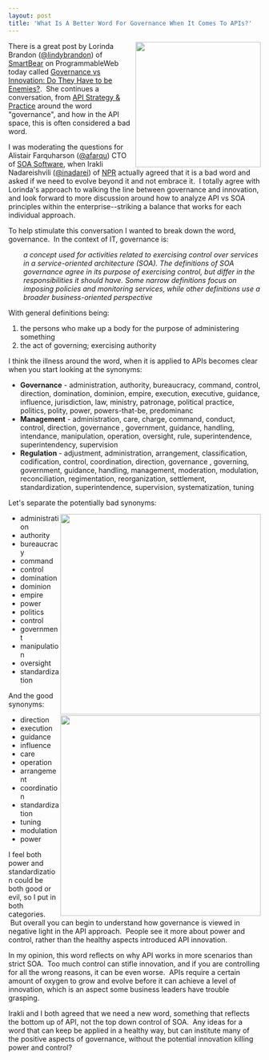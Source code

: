 ```yaml
---
layout: post
title: 'What Is A Better Word For Governance When It Comes To APIs?'
---
```

<p><img src="https://s3.amazonaws.com/kinlane-productions/respect-my-authority.jpg" alt="" width="250" align="right" /></p>
<p>There is a great post by Lorinda Brandon (<a href="https://twitter.com/lindybrandon">@lindybrandon</a>) of <a title="SmartBear" href="http://smartbear.com/">SmartBear</a> on ProgrammableWeb today called&nbsp;<a href="http://blog.programmableweb.com/2013/02/27/governance-vs-innovation-do-they-have-to-be-enemies/">Governance vs Innovation: Do They Have to be Enemies?</a>. &nbsp;She continues a conversation, from <a href="http://www.apistrategyconference.com/">API Strategy &amp; Practice</a> around the word "governance", and how in the API space, this is often considered a bad word. &nbsp;</p>
<p>I was moderating the questions for <span>Alistair Farquharson (</span><span lang="EN"><a href="https://twitter.com/afarqu">@</a></span><span lang="EN"><a href="https://twitter.com/afarqu">afarqu</a>)</span><span>&nbsp;CTO of&nbsp;</span><a title="SOA Software" href="http://www.soa.com/">SOA Software</a>, when&nbsp;<span>Irakli Nadareishvili (</span><a href="http://twitter.com/inadarei/" target="_blank">@inadarei</a><span>) of&nbsp;</span><a title="NPR" href="http://www.npr.org/">NPR</a> actually agreed that it is a bad word and asked if we need to evolve beyond it and not embrace it. &nbsp;I totally agree with Lorinda's approach to walking the line between governance and innovation, and look forward to more discussion around how to analyze API vs SOA principles within the enterprise--striking a balance that works for each individual approach.</p>
<p>To help stimulate this conversation I wanted to break down the word, governance. &nbsp;In the context of IT, governance is:</p>
<p style="padding-left: 30px;"><em>a concept used for activities related to exercising control over services in a service-oriented architecture (SOA). The definitions of SOA governance agree in its purpose of exercising control, but differ in the responsibilities it should have. Some narrow definitions focus on imposing policies and monitoring services, while other definitions use a broader business-oriented perspective</em></p>
<p>With general definitions being:</p>
<ol class="mainlist">
<li>the persons who make up a body for the purpose of administering something</li>
<li>the act of governing; exercising authority</li>
</ol>
<p>I think the illness around the word, when it is applied to APIs becomes clear when you start looking at the synonyms:</p>
<ul class="mainlist">
<li><strong>Governance</strong> - administration, authority, bureaucracy, command, control, direction, domination, dominion, empire, execution, executive, guidance, influence, jurisdiction, law, ministry, patronage, political practice, politics, polity, power, powers-that-be, predominanc</li>
<li><strong>Management</strong> - administration, care, charge, command, conduct, control, direction, governance , government, guidance, handling, intendance, manipulation, operation, oversight, rule, superintendence, superintendency, supervision</li>
<li><strong>Regulation</strong> - adjustment, administration, arrangement, classification, codification, control, coordination, direction, governance , governing, government, guidance, handling, management, moderation, modulation, reconciliation, regimentation, reorganization, settlement, standardization, superintendence, supervision, systematization, tuning</li>
</ul>
<p>Let's separate the potentially bad synonyms:</p>
<p><img src="https://s3.amazonaws.com/kinlane-productions/api-evangelist/governance-bad.png" alt="" width="400" align="right" /></p>
<ul class="mainlist">
<li>administration</li>
<li>authority</li>
<li>bureaucracy</li>
<li>command</li>
<li>control</li>
<li>domination</li>
<li>dominion</li>
<li>empire</li>
<li>power</li>
<li>politics</li>
<li>control</li>
<li>government</li>
<li>manipulation</li>
<li>oversight</li>
<li>standardization</li>
</ul>
<p>And the good synonyms:</p>
<p><img src="https://s3.amazonaws.com/kinlane-productions/api-evangelist/governance-good.png" alt="" width="400" align="right" /></p>
<ul class="mainlist">
<li>direction</li>
<li>execution</li>
<li>guidance</li>
<li>influence</li>
<li>care</li>
<li>operation</li>
<li>arrangement</li>
<li>coordination</li>
<li>standardization</li>
<li>tuning</li>
<li>modulation</li>
<li>power</li>
</ul>
<p>I feel both power and standardization could be both good or evil, so I put in both categories. &nbsp;But overall you can begin to understand how governance is viewed in negative light in the API approach. &nbsp;People see it more about power and control, rather than the healthy aspects introduced API innovation. &nbsp;</p>
<p>In my opinion, this word reflects on why API works in more scenarios than strict SOA. &nbsp;Too much control can stifle innovation, and if you are controlling for all the wrong reasons, it can be even worse. &nbsp;APIs require a certain amount of oxygen to grow and evolve before it can achieve a level of innovation, which is an aspect some business leaders have trouble grasping.&nbsp;</p>
<p>Irakli and I both agreed that we need a new word, something that reflects the bottom up of API, not the top down control of SOA. &nbsp;Any ideas for a word that can keep be applied in a healthy way, but can institute many of the positive aspects of governance, without the potential innovation killing power and control?</p>